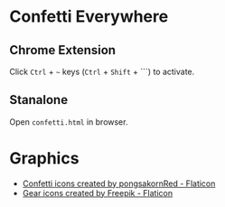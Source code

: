# Confetti Everywhere

## Chrome Extension

Click `Ctrl` + `~` keys (`Ctrl` + `Shift` + `\``) to activate.

## Stanalone

Open `confetti.html` in browser.

# Graphics 

- [Confetti icons created by pongsakornRed - Flaticon](https://www.flaticon.com/free-icons/confetti)
- [Gear icons created by Freepik - Flaticon](https://www.flaticon.com/free-icons/gear)
